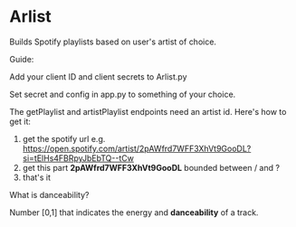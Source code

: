 # Arlist
Builds Spotify playlists based on user's artist of choice.

Guide:

Add your client ID and client secrets to Arlist.py

Set secret and config in app.py to something of your choice. 

The getPlaylist and artistPlaylist endpoints need an artist id. Here's how to get it: 
1) get the spotify url e.g. https://open.spotify.com/artist/2pAWfrd7WFF3XhVt9GooDL?si=tElHs4FBRpyJbEbTQ--tCw
2) get this part **2pAWfrd7WFF3XhVt9GooDL** bounded between / and ?
3) that's it 

What is danceability? 

Number [0,1] that indicates the energy and **danceability** of a track.



